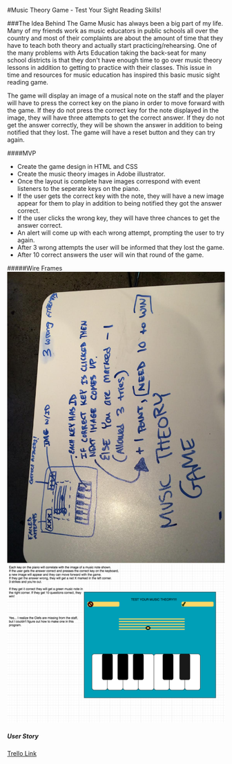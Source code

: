 #Music Theory Game - Test Your Sight Reading Skills!



###The Idea Behind The Game
Music has always been a big part of my life. Many of my friends work as music educators in public schools all over the country and most of their complaints are about the amount of time that they have to teach both theory and actually start practicing/rehearsing. One of the many problems with Arts Education taking the back-seat for many school districts is that they don't have enough time to go over music theory lessons in addition to getting to practice with their classes. This issue in time and resources for music education has inspired this basic music sight reading game.

The game will display an image of a musical note on the staff and the player will have to press the correct key on the piano in order to move forward with the game. If they do not press the correct key for the note displayed in the image, they will have three attempts to get the correct answer. If they do not get the answer correctly, they will be shown the answer in addition to being notified that they lost. The game will have a reset button and they can try again. 

####MVP
* Create the game design in HTML and CSS
* Create the music theory images in Adobe illustrator. 
* Once the layout is complete have images correspond with event listeners to the seperate keys on the piano. 
* If the user gets the correct key with the note, they will have a new image appear for them to play in addition to being notified they got the answer correct.  
* If the user clicks the wrong key, they will have three chances to get the answer correct. 
* An alert will come up with each wrong attempt, prompting the user to try again. 
* After 3 wrong attempts the user will be informed that they lost the game. 
* After 10 correct answers the user will win that round of the game. 




#####Wire Frames
![](assets/WireFrame1.jpg)
![](assets/WireFrame2.png)


##### User Story

[Trello Link](https://trello.com/b/nTNrPKqZ/project-1)




